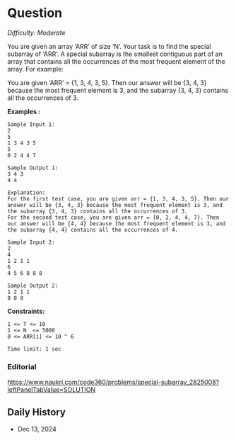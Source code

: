 # Question 

_Difficulty: Moderate_

You are given an array ‘ARR’ of size ‘N’. Your task is to find the special subarray of ‘ARR’. A special subarray is the smallest contiguous part of an array that contains all the occurrences of the most frequent element of the array.
For example:

You are given ‘ARR’ = {1, 3, 4, 3, 5}. Then our answer will be {3, 4, 3} because the most frequent element is 3, and the subarray {3, 4, 3} contains all the occurrences of 3.

**Examples :**
```
Sample Input 1:
2
5
1 3 4 3 5
5
0 2 4 4 7

Sample Output 1:
3 4 3
4 4

Explanation:
For the first test case, you are given arr = {1, 3, 4, 3, 5}. Then our answer will be {3, 4, 3} because the most frequent element is 3, and the subarray {3, 4, 3} contains all the occurrences of 3.
For the second test case, you are given arr = {0, 2, 4, 4, 7}. Then our answer will be {4, 4} because the most frequent element is 3, and the subarray {4, 4} contains all the occurrences of 4.

Sample Input 2:
2
4
1 2 1 1 
6
4 5 6 8 8 8

Sample Output 2:
1 2 1 1
8 8 8
```

**Constraints:**
```
1 <= T <= 10 
1 <= N  <= 5000
0 <= ARR[i] <= 10 ^ 6

Time limit: 1 sec
```

### Editorial
https://www.naukri.com/code360/problems/special-subarray_2825008?leftPanelTabValue=SOLUTION

## Daily History
- Dec 13, 2024
